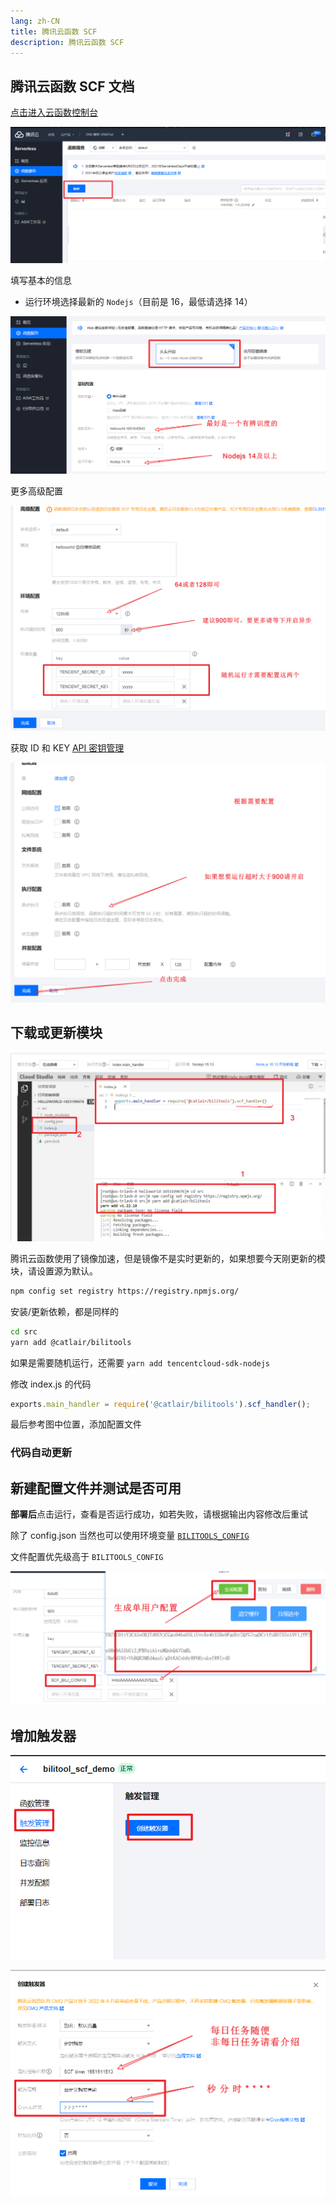 ```yaml
---
lang: zh-CN
title: 腾讯云函数 SCF
description: 腾讯云函数 SCF
---
```


## 腾讯云函数 SCF 文档 <TestedVersion type="scf" />

[点击进入云函数控制台](https://console.cloud.tencent.com/scf)

![Snipaste_2021-05-23_14-37-50](/images/119252529-6ca84400-bbdf-11eb-98e2-5bd87f3717ff.png)

填写基本的信息

- 运行环境选择最新的 `Nodejs`（目前是 16，最低请选择 14）

![SCF基础配置](/images/scf-base-config.png)

更多高级配置

![image](/images/119252605-cd378100-bbdf-11eb-85a6-ca6aa97ea445.png)

获取 ID 和 KEY [API 密钥管理](https://console.cloud.tencent.com/cam/capi)

![image](/images/119252627-e4766e80-bbdf-11eb-9c53-359877711c20.png)

## 下载或更新模块

![下载或更新模块](/images/scf-npm.png)

腾讯云函数使用了镜像加速，但是镜像不是实时更新的，如果想要今天刚更新的模块，请设置源为默认。

```bash
npm config set registry https://registry.npmjs.org/
```

安装/更新依赖，都是同样的

```bash
cd src
yarn add @catlair/bilitools
```

如果是需要随机运行，还需要 `yarn add tencentcloud-sdk-nodejs`

修改 index.js 的代码

```javascript
exports.main_handler = require('@catlair/bilitools').scf_handler();
```

最后参考图中位置，添加配置文件

### 代码自动更新

<ServerlessCommon/>

## 新建配置文件并测试是否可用

**部署后**点击运行，查看是否运行成功，如若失败，请根据输出内容修改后重试

除了 config.json 当然也可以使用环境变量 [`BILITOOLS_CONFIG`](../config/env.md)

文件配置优先级高于 `BILITOOLS_CONFIG`

![bili-scf-config](/images/bili-scf-config.png)

## 增加触发器

![create-trigger](/images/create-trigger.png)

![create-trigger](/images/scf-trigger-config.png)
